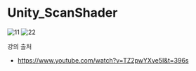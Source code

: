 # Unity_ScanShader

![11](https://github.com/Gyokujin/Unity_ScanShader/assets/74170514/9e691604-ee71-4852-8122-a68a2b2e959d) ![22](https://github.com/Gyokujin/Unity_ScanShader/assets/74170514/c31f6157-d9e5-4ddc-9a48-6df332b54993)


강의 출처

- https://www.youtube.com/watch?v=TZ2pwYXve5I&t=396s
